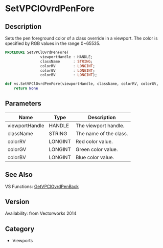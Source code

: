 # SetVPClOvrdPenFore

## Description
Sets the pen foreground color of a class override in a viewport. The color is specified by RGB values in the range 0~65535.

```pascal
PROCEDURE SetVPClOvrdPenFore(
				viewportHandle : HANDLE;
				className      : STRING;
				colorRV        : LONGINT;
				colorGV        : LONGINT;
				colorBV        : LONGINT);
```

```python
def vs.SetVPClOvrdPenFore(viewportHandle, className, colorRV, colorGV, colorBV):
    return None
```

## Parameters
|Name|Type|Description|
|---|---|---|
|viewportHandle|HANDLE|The viewport handle.|
|className|STRING|The name of the class.|
|colorRV|LONGINT|Red color value.|
|colorGV|LONGINT|Green color value.|
|colorBV|LONGINT|Blue color value.|

## See Also
VS Functions:
[GetVPClOvrdPenBack](GetVPClOvrdPenBack.md)

## Version
Availability: from Vectorworks 2014

## Category
* Viewports

